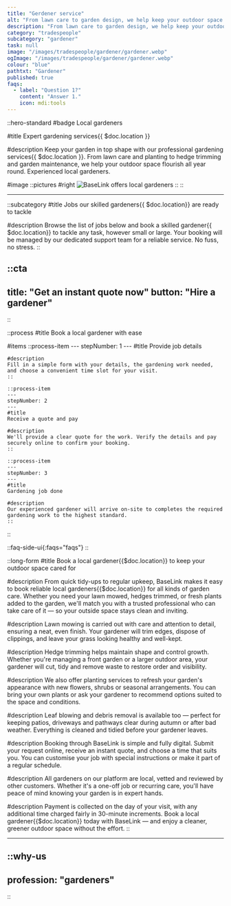 ```yaml
---
title: "Gerdener service"
alt: "From lawn care to garden design, we help keep your outdoor space beautiful"
description: "From lawn care to garden design, we help keep your outdoor space beautiful"
category: "tradespeople"
subcategory: "gardener"
task: null
image: "/images/tradespeople/gardener/gardener.webp"
ogImage: "/images/tradespeople/gardener/gardener.webp"
colour: "blue"
pathtxt: "Gardener"
published: true
faqs:
  - label: "Question 1?"
    content: "Answer 1."
    icon: mdi:tools
---
```


::hero-standard
#badge
Local gardeners

#title
Expert gardening services{{ $doc.location }}

#description
Keep your garden in top shape with our professional gardening services{{ $doc.location }}. From lawn care and planting to hedge trimming and garden maintenance, we help your outdoor space flourish all year round. Experienced local gardeners.

#image
    ::pictures
    #right
    ![BaseLink offers local gardeners](/images/tradespeople/gardener/gardener.webp)
    ::
::

---

::subcategory
#title
Jobs our skilled gardeners{{ $doc.location}} are ready to tackle

#description
Browse the list of jobs below and book a skilled gardener{{ $doc.location}} to tackle any task, however small or large. Your booking will be managed by our dedicated support team for a reliable service. No fuss, no stress.
::


::cta
---
title: "Get an instant quote now"
button: "Hire a gardener"
---
::


::process
#title
Book a local gardener with ease

#items
    ::process-item
    ---
    stepNumber: 1
    ---
    #title
    Provide job details

    #description
    Fill in a simple form with your details, the gardening work needed, and choose a convenient time slot for your visit.
    ::
    
    ::process-item
    ---
    stepNumber: 2
    ---
    #title
    Receive a quote and pay

    #description
    We'll provide a clear quote for the work. Verify the details and pay securely online to confirm your booking.
    ::

    ::process-item
    ---
    stepNumber: 3
    ---
    #title
    Gardening job done

    #description
    Our experienced gardener will arrive on-site to completes the required gardening work to the highest standard.
    ::
::


::faq-side-ui{:faqs="faqs"}
::


::long-form
#title
Book a local gardener{{$doc.location}} to keep your outdoor space cared for

#description
From quick tidy-ups to regular upkeep, BaseLink makes it easy to book reliable local gardeners{{$doc.location}} for all kinds of garden care. Whether you need your lawn mowed, hedges trimmed, or fresh plants added to the garden, we'll match you with a trusted professional who can take care of it — so your outside space stays clean and inviting.

#description
Lawn mowing is carried out with care and attention to detail, ensuring a neat, even finish. Your gardener will trim edges, dispose of clippings, and leave your grass looking healthy and well-kept.

#description
Hedge trimming helps maintain shape and control growth. Whether you're managing a front garden or a larger outdoor area, your gardener will cut, tidy and remove waste to restore order and visibility.

#description
We also offer planting services to refresh your garden's appearance with new flowers, shrubs or seasonal arrangements. You can bring your own plants or ask your gardener to recommend options suited to the space and conditions.

#description
Leaf blowing and debris removal is available too — perfect for keeping patios, driveways and pathways clear during autumn or after bad weather. Everything is cleaned and tidied before your gardener leaves.

#description
Booking through BaseLink is simple and fully digital. Submit your request online, receive an instant quote, and choose a time that suits you. You can customise your job with special instructions or make it part of a regular schedule.

#description
All gardeners on our platform are local, vetted and reviewed by other customers. Whether it's a one-off job or recurring care, you'll have peace of mind knowing your garden is in expert hands.

#description
Payment is collected on the day of your visit, with any additional time charged fairly in 30-minute increments. Book a local gardener{{$doc.location}} today with BaseLink — and enjoy a cleaner, greener outdoor space without the effort.
::

---

::why-us
---
profession: "gardeners"
---
::